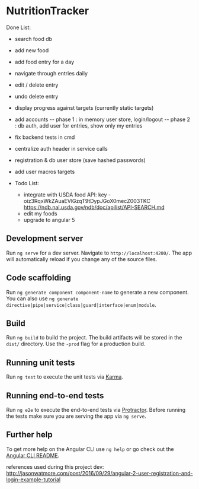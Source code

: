 # NutritionTracker

Done List:
- search food db
- add new food
- add food entry for a day
- navigate through entries daily
- edit / delete entry
- undo delete entry
- display progress against targets (currently static targets)
- add accounts
    -- phase 1 : in memory user store, login/logout
    -- phase 2 : db auth, add user for entries, show only my entries

- fix backend tests in cmd
- centralize auth header in service calls
- registration & db user store (save hashed passwords)
- add user macros targets

- Todo List:
    - integrate with USDA food API: key - oiz3RqxWkZAuaEVlGzqT9tDypJGoX0mecZ003TKC
      https://ndb.nal.usda.gov/ndb/doc/apilist/API-SEARCH.md
    - edit my foods
    - upgrade to angular 5


## Development server

Run `ng serve` for a dev server. Navigate to `http://localhost:4200/`. The app will automatically reload if you change any of the source files.

## Code scaffolding

Run `ng generate component component-name` to generate a new component. You can also use `ng generate directive|pipe|service|class|guard|interface|enum|module`.

## Build

Run `ng build` to build the project. The build artifacts will be stored in the `dist/` directory. Use the `-prod` flag for a production build.

## Running unit tests

Run `ng test` to execute the unit tests via [Karma](https://karma-runner.github.io).

## Running end-to-end tests

Run `ng e2e` to execute the end-to-end tests via [Protractor](http://www.protractortest.org/).
Before running the tests make sure you are serving the app via `ng serve`.

## Further help

To get more help on the Angular CLI use `ng help` or go check out the [Angular CLI README](https://github.com/angular/angular-cli/blob/master/README.md).


references used during this project dev:
http://jasonwatmore.com/post/2016/09/29/angular-2-user-registration-and-login-example-tutorial